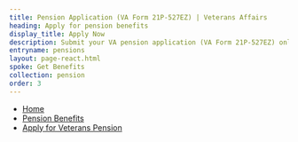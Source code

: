 ```yaml
---
title: Pension Application (VA Form 21P-527EZ) | Veterans Affairs
heading: Apply for pension benefits
display_title: Apply Now
description: Submit your VA pension application (VA Form 21P-527EZ) online now. Get step-by-step instructions, and consider signing in to save your in-progress application if you need to come back later to finish filling it out.
entryname: pensions
layout: page-react.html
spoke: Get Benefits
collection: pension
order: 3
---
```

<nav aria-label="Breadcrumb" aria-live="polite" class="va-nav-breadcrumbs"
id="va-breadcrumbs">
  <ul class="row va-nav-breadcrumbs-list columns" id="va-breadcrumbs-list">
    <li><a href="/">Home</a></li>
    <li><a href="/pension/">Pension Benefits</a></li>
    <li><a aria-current="page" href="/pension/how-to-apply/">Apply for Veterans Pension</a></li>
  </ul>
</nav>
